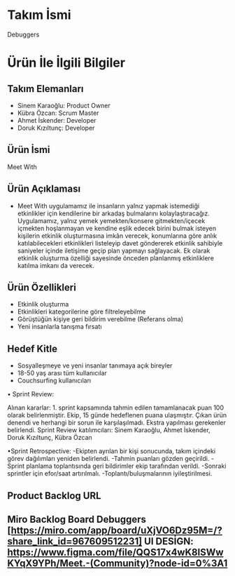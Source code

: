 # **Takım İsmi**

Debuggers

# Ürün İle İlgili Bilgiler

## Takım Elemanları

- Sinem Karaoğlu: Product Owner
- Kübra Özcan: Scrum Master
- Ahmet İskender: Developer
- Doruk Kızıltunç: Developer

## Ürün İsmi

Meet With

## Ürün Açıklaması

- Meet With uygulamamız ile insanların yalnız yapmak istemediği etkinlikler için kendilerine bir arkadaş bulmalarını kolaylaştıracağız. Uygulamamız, yalnız yemek yemekten/konsere gitmekten/içecek içmekten hoşlanmayan ve kendine eşlik edecek birini bulmak isteyen kişilerin etkinlik oluşturmasına imkân verecek, konumlarına göre anlık katılabilecekleri etkinlikleri listeleyip davet göndererek etkinlik sahibiyle saniyeler içinde iletişime geçip plan yapmayı sağlayacak. Ek olarak etkinlik oluşturma özelliği sayesinde önceden planlanmış etkinliklere katılma imkanı da verecek.

## Ürün Özellikleri

- Etkinlik oluşturma
- Etkinlikleri kategorilerine göre filtreleyebilme
- Görüştüğün kişiye geri bildirim verebilme (Referans olma)
- Yeni insanlarla tanışma fırsatı


## Hedef Kitle

- Sosyalleşmeye ve yeni insanlar tanımaya açık bireyler
- 18-50 yaş arası tüm kullanıcılar
- Couchsurfing kullanıcıları

• Sprint Review:

Alınan kararlar: 1. sprint kapsamında tahmin edilen tamamlanacak puan 100 olarak belirlenmiştir. Ekip, 15 günde hedeflenen puana ulaşmıştır. Çıkan ürün denendi ve herhangi bir sorun ile karşılaşılmadı. Ekstra yapılması gerekenler belirlendi. 
Sprint Review katılımcıları: Sinem Karaoğlu, Ahmet İskender, Doruk Kızıltunç, Kübra Özcan

•Sprint Retrospective:
  -Ekipten ayrılan bir kişi sonucunda, takım içindeki görev dağılımları yeniden belirlendi.
  -Tahmin puanları gözden geçirildi.
  -Sprint planlama toplantısında geri bildirimler ekip tarafından verildi.
  -Sonraki sprintler için efor/saat artırılmalı.
  -Toplantı/buluşmalarının iyileştirilmesi.

## Product Backlog URL

Miro Backlog Board Debuggers [https://miro.com/app/board/uXjVO6Dz95M=/?share_link_id=967609512231]
UI DESİGN: https://www.figma.com/file/QQS17x4wK8lSWwKYqX9YPh/Meet.-(Community)?node-id=0%3A1
---

